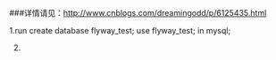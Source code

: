 ###详情请见：http://www.cnblogs.com/dreamingodd/p/6125435.html

1.run 
    create database flyway_test;
    use flyway_test;
in mysql;

2.

